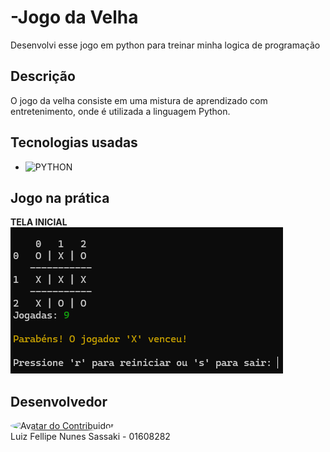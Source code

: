 ﻿# -Jogo da Velha
Desenvolvi esse jogo em python para treinar minha logica de programação

## Descrição
O jogo da velha consiste em uma mistura de aprendizado com entretenimento, onde é utilizada a linguagem Python.


## Tecnologias usadas

* ![PYTHON](https://img.shields.io/badge/python-3670A0?style=for-the-badge&logo=python&logoColor=ffdd54)  




 ## Jogo na prática

<B>TELA INICIAL</B><br>
<img src="images/jogodavelha.png" alt="tela inicial">


## Desenvolvedor

<a href="https://github.com/Luiz-sassaki"/>
<img src="https://avatars.githubusercontent.com/u/146211106?v=4" width="80px;" style="border-radius: 50%;" alt="Avatar do Contribuidor"/>
</a>

<div> 
Luiz Fellipe Nunes Sassaki - 01608282 <br>
 
</div>
